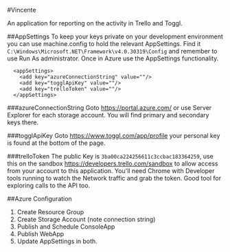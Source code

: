 #Vincente

An application for reporting on the activity in Trello and Toggl.

##AppSettings
To keep your keys private on your development environment you can use machine.config to hold the relevant AppSettings. Find it `C:\Windows\Microsoft.NET\Framework\v4.0.30319\Config` and remember to use Run As administrator. Once in Azure use the AppSettings functionality.
```
  <appSettings>
    <add key="azureConnectionString" value=""/>
    <add key="togglApiKey" value=""/>
    <add key="trelloToken" value=""/>
  </appSettings>
```
###azureConnectionString
Goto https://portal.azure.com/ or use Server Explorer for each storage account. You will find primary and secondary keys there.

###togglApiKey
Goto https://www.toggl.com/app/profile your personal key is found at the bottom of the page.

###trelloToken
The public Key is `3ba00ca224256611c3ccbac183364259`, use this on the sandbox https://developers.trello.com/sandbox to allow access from your account to this application. You'll need Chrome with Developer tools running to watch the Network traffic and grab the token. Good tool for exploring calls to the API too.

##Azure Configuration
1. Create Resource Group
2. Create Storage Account (note connection string)
3. Publish and Schedule ConsoleApp
4. Publish WebApp
5. Update AppSettings in both.



